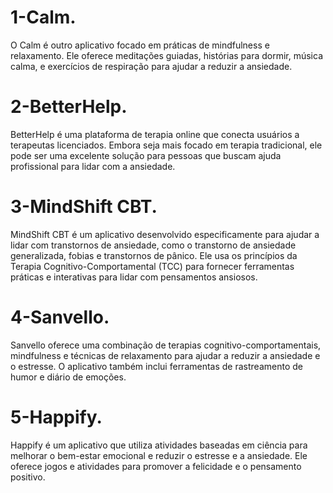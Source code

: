 
# 1-Calm.
O Calm é outro aplicativo focado em práticas de mindfulness e relaxamento. Ele oferece meditações guiadas, histórias para dormir, música calma, e exercícios de respiração para ajudar a reduzir a ansiedade.

# 2-BetterHelp.
BetterHelp é uma plataforma de terapia online que conecta usuários a terapeutas licenciados. Embora seja mais focado em terapia tradicional, ele pode ser uma excelente solução para pessoas que buscam ajuda profissional para lidar com a ansiedade.

# 3-MindShift CBT.
MindShift CBT é um aplicativo desenvolvido especificamente para ajudar a lidar com transtornos de ansiedade, como o transtorno de ansiedade generalizada, fobias e transtornos de pânico. Ele usa os princípios da Terapia Cognitivo-Comportamental (TCC) para fornecer ferramentas práticas e interativas para lidar com pensamentos ansiosos.

# 4-Sanvello.
Sanvello oferece uma combinação de terapias cognitivo-comportamentais, mindfulness e técnicas de relaxamento para ajudar a reduzir a ansiedade e o estresse. O aplicativo também inclui ferramentas de rastreamento de humor e diário de emoções.

# 5-Happify.
Happify é um aplicativo que utiliza atividades baseadas em ciência para melhorar o bem-estar emocional e reduzir o estresse e a ansiedade. Ele oferece jogos e atividades para promover a felicidade e o pensamento positivo.
